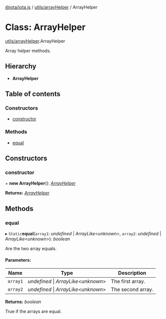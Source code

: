 [@iota/iota.js](../../README.md) / [utils/arrayHelper](../../modules/utils_arrayhelper.md) / ArrayHelper

# Class: ArrayHelper

[utils/arrayHelper](../../modules/utils_arrayhelper.md).ArrayHelper

Array helper methods.

## Hierarchy

* **ArrayHelper**

## Table of contents

### Constructors

- [constructor](arrayhelper.arrayhelper.md#constructor)

### Methods

- [equal](arrayhelper.arrayhelper.md#equal)

## Constructors

### constructor

\+ **new ArrayHelper**(): [*ArrayHelper*](arrayhelper.arrayhelper.md)

**Returns:** [*ArrayHelper*](arrayhelper.arrayhelper.md)

## Methods

### equal

▸ `Static`**equal**(`array1`: *undefined* \| *ArrayLike*<*unknown*\>, `array2`: *undefined* \| *ArrayLike*<*unknown*\>): *boolean*

Are the two array equals.

#### Parameters:

Name | Type | Description |
------ | ------ | ------ |
`array1` | *undefined* \| *ArrayLike*<*unknown*\> | The first array.   |
`array2` | *undefined* \| *ArrayLike*<*unknown*\> | The second array.   |

**Returns:** *boolean*

True if the arrays are equal.
